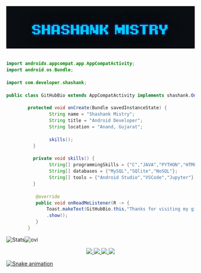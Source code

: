 <div style="display:flex;">
<img alt="App image" src="GIF/name1.gif" width="100%">
</div>

```JAVA
        
import androidx.appcompat.app.AppCompatActivity;
import android.os.Bundle;

import com.developer.shashank;

public class GitHubBio extends AppCompatActivity implements shashank.OnReadMeListener {

        protected void onCreate(Bundle savedInstanceState) {
                String name = "Shashank Mistry";
                String title = "Android Developer";
                String location = "Anand, Gujarat";

                skills();
          }

          private void skills() {
                String[] programmingSkills = {"C","JAVA","PYTHON","HTML","CSS", "C#", "Swift", "Kotlin", "ReactJS", "JavaScript"};
                String[] databases = {"MySQL","SQlite","NoSQL"};
                String[] tools = {"Android Studio","VSCode","Jupyter"};
          }

           @override
           public void onReadMeListener(R -> {
               Toast.makeText(GitHubBio.this,"Thanks for visiting my github",Toast.LENGTH_LONG)
               .show();
           }
        }
```


 <div align="center">
        
<img align="left" alt="Stats" src="https://github-readme-stats.vercel.app/api?username=ShashankMistry&show_icons=true&theme=dark&hide=issues&hide_border=true&hide_title=true&count_private=true" >
</div>
<img src="https://github-readme-stats.vercel.app/api/top-langs?username=ShashankMistry&show_icons=true&locale=en&layout=compact&theme=chartreuse-dark" alt="ovi" />        
<p align="center"> 
<a href="https://shashankmistry30.medium.com/"><img  src="https://img.icons8.com/color/50/000000/medium-logo.png"/>
<a href="mailto:shashankmistry30@gmail.com"><img  src="https://img.icons8.com/ios-filled/50/ffffff/gmail-new.png"/>
<a href="https://www.instagram.com/_shashank_mistry_/"><img  src="https://img.icons8.com/ios-filled/50/ffffff/instagram-new.png"/>
<a href="https://www.linkedin.com/in/shashank-mistry/" /><img src="https://img.icons8.com/ios-filled/50/ffffff/linkedin.png"/>
</p>



       
![Snake animation](https://github.com/ShashankMistry/github-readme/blob/output/github-contribution-snake.svg)

<!-- ![Snake animation](https://github.com/madushadhanushka/github-readme/blob/output/github-contribution-snake.svg) -->

       

       

